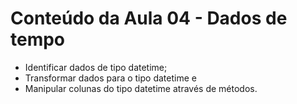 # Conteúdo da Aula 04 - Dados de tempo

- Identificar dados de tipo datetime;
- Transformar dados para o tipo datetime e
- Manipular colunas do tipo datetime através de métodos.
